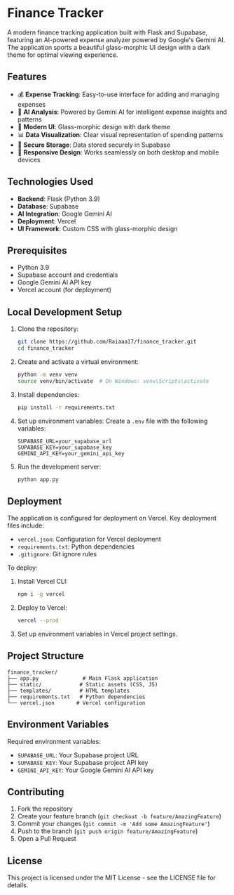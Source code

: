# Finance Tracker

A modern finance tracking application built with Flask and Supabase, featuring an AI-powered expense analyzer powered by Google's Gemini AI. The application sports a beautiful glass-morphic UI design with a dark theme for optimal viewing experience.

## Features

- 💰 **Expense Tracking**: Easy-to-use interface for adding and managing expenses
- 🤖 **AI Analysis**: Powered by Gemini AI for intelligent expense insights and patterns
- 🎨 **Modern UI**: Glass-morphic design with dark theme
- 📊 **Data Visualization**: Clear visual representation of spending patterns
- 🔐 **Secure Storage**: Data stored securely in Supabase
- 📱 **Responsive Design**: Works seamlessly on both desktop and mobile devices

## Technologies Used

- **Backend**: Flask (Python 3.9)
- **Database**: Supabase
- **AI Integration**: Google Gemini AI
- **Deployment**: Vercel
- **UI Framework**: Custom CSS with glass-morphic design

## Prerequisites

- Python 3.9
- Supabase account and credentials
- Google Gemini AI API key
- Vercel account (for deployment)

## Local Development Setup

1. Clone the repository:
   ```bash
   git clone https://github.com/Raiaaa17/finance_tracker.git
   cd finance_tracker
   ```

2. Create and activate a virtual environment:
   ```bash
   python -m venv venv
   source venv/bin/activate  # On Windows: venv\Scripts\activate
   ```

3. Install dependencies:
   ```bash
   pip install -r requirements.txt
   ```

4. Set up environment variables:
   Create a `.env` file with the following variables:
   ```
   SUPABASE_URL=your_supabase_url
   SUPABASE_KEY=your_supabase_key
   GEMINI_API_KEY=your_gemini_api_key
   ```

5. Run the development server:
   ```bash
   python app.py
   ```

## Deployment

The application is configured for deployment on Vercel. Key deployment files include:

- `vercel.json`: Configuration for Vercel deployment
- `requirements.txt`: Python dependencies
- `.gitignore`: Git ignore rules

To deploy:

1. Install Vercel CLI:
   ```bash
   npm i -g vercel
   ```

2. Deploy to Vercel:
   ```bash
   vercel --prod
   ```

3. Set up environment variables in Vercel project settings.

## Project Structure

```
finance_tracker/
├── app.py              # Main Flask application
├── static/            # Static assets (CSS, JS)
├── templates/         # HTML templates
├── requirements.txt   # Python dependencies
└── vercel.json       # Vercel configuration
```

## Environment Variables

Required environment variables:

- `SUPABASE_URL`: Your Supabase project URL
- `SUPABASE_KEY`: Your Supabase project API key
- `GEMINI_API_KEY`: Your Google Gemini AI API key

## Contributing

1. Fork the repository
2. Create your feature branch (`git checkout -b feature/AmazingFeature`)
3. Commit your changes (`git commit -m 'Add some AmazingFeature'`)
4. Push to the branch (`git push origin feature/AmazingFeature`)
5. Open a Pull Request

## License

This project is licensed under the MIT License - see the LICENSE file for details. 